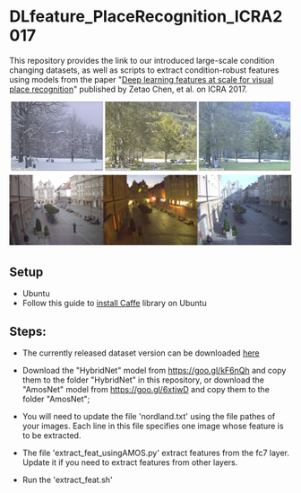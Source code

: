 # DLfeature_PlaceRecognition_ICRA2017

This repository provides the link to our introduced large-scale condition changing datasets, as well as scripts to extract condition-robust features using models from the paper "[Deep learning features at scale for visual place recognition](https://ieeexplore.ieee.org/abstract/document/7989366)" published by Zetao Chen, et al. on ICRA 2017. 

![scene_variations](images/scene_condition.png)

## Setup
- Ubuntu
- Follow this guide to [install Caffe](http://caffe.berkeleyvision.org/install_apt.html) library on Ubuntu

## Steps:
- The currently released dataset version can be downloaded [here](https://www.dropbox.com/s/aklu4tz3hurycj0/SPED_900.zip?dl=0) 

- Download the "HybridNet" model from https://goo.gl/kF6nQh and copy them to the folder "HybridNet" in this repository, or download the "AmosNet" model from https://goo.gl/6xtjwD and copy them to the folder "AmosNet";

- You will need to update the file 'nordland.txt' using the file pathes of your images. Each line in this file specifies one image whose feature is to be extracted. 

- The file 'extract_feat_usingAMOS.py' extract features from the fc7 layer. Update it if you need to extract features from other layers.

- Run the 'extract_feat.sh'


